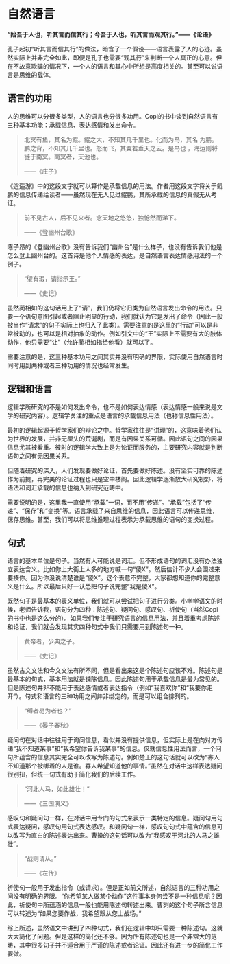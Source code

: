 # 自然语言

**“始吾于人也，听其言而信其行；今吾于人也，听其言而观其行。”——《论语》**

孔子起初“听其言而信其行”的做法，暗含了一个假设——语言表露了人的心迹。虽然实际上并非完全如此，即便是孔子也需要“观其行”来判断一个人真正的心意。但在不故意欺骗的情况下，一个人的语言和其心中所想是高度相关的。甚至可以说语言是思维的载体。

## 语言的功用

人的思维可以分很多类型，人的语言也分很多功用。Copi的书中谈到自然语言有三种基本功能：承载信息、表达感情和发出命令。

> 北冥有鱼，其名为鲲。鲲之大，不知其几千里也。化而为鸟，其名 为鹏。鹏之背，不知其几千里也。怒而飞，其翼若垂天之云。是鸟也 ，海运则将徙于南冥。南冥者，天池也。
>
> ——《庄子》

《逍遥游》中的这段文字就可以算作是承载信息的用法。作者用这段文字将关于鲲鹏的信息传递给读者——虽然现在无人见过鲲鹏，其所承载的信息的真假无从考证。

>前不见古人，后不见来者。念天地之悠悠，独怆然而涕下。
>
>——《登幽州台歌》

陈子昂的《登幽州台歌》没有告诉我们“幽州台”是什么样子，也没有告诉我们他是怎么登上幽州台的。这首诗是他个人情感的表达，是自然语言表达情感用法的一个例子。

> “璧有瑕，请指示王。”
>
> ——《史记》

虽然蔺相如的这句话用上了“请”，我们仍将它归类为自然语言发出命令的用法。只要一个语句意图引起或者阻止明显的行动，我们就认为它是发出了命令（因此一般被当作“请求”的句子实际上也归入了此类）。需要注意的是这里的“行动”可以是非常被动的，也可以是相对抽象的动作。例如引文中的“王”实际上不需要有大的肢体动作，他只需要“让”（允许蔺相如指给他看）就可以了。

需要注意的是，这三种基本功用之间其实并没有明确的界限，实际使用自然语言时同时用到两种或者三种功用的情况也经常发生。

## 逻辑和语言

逻辑学所研究的不是如何发出命令，也不是如何表达情感（表达情感一般来说是文学的研究内容）。逻辑学关注的重点是语言的承载信息用法（也称信息性用法）。

最初的逻辑起源于哲学家们的辩论之中。哲学家往往是“讲理”的，这意味着他们认为世界的发展，并非无厘头的荒诞剧，而是有因果关系可循。因此语句之间的因果信息尤其被看重。彼时的逻辑学大致上是为论证而服务的，主要研究内容就是判断语句之间有无因果关系。

但随着研究的深入，人们发现要做好论证，首先要做好陈述。没有坚实可靠的陈述作为前提，再完美的论证过程也只是空中楼阁。因此逻辑学逐渐放大研究视野，将语法和词汇承载的信息也纳入到研究范畴中。

需要说明的是，这里我一直使用“承载”一词，而不用“传递”。“承载”包括了“传递”、“保存”和“变换”等。语言承载了来自思维的信息，因此语言可以传递思维，保存思维。甚至，我们可以将思维推理过程表示为承载思维的语句的变换过程。

## 句式

语言的基本单位是句子。当然有人可能说是词汇。但不形成语句的词汇没有办法独立表达含义。比如你上大街上人多的地方喊一句“傻X”。然后估计不少人会围过来要揍你。因为你没说清楚谁是“傻X”。这个表意不完整，大家都想知道你的完整意义是什么。所以最后只好一认怂把句子说完整“我是傻X”。

既然句子是最基本的表义单位，我们就可以尝试把句子进行分类。小学学语文的时候，老师告诉我，语句分为四种：陈述句、疑问句、感叹句、祈使句（当然Copi的书中也是这么分的）。如果我们专注于研究语言的信息用法，并且着重考虑陈述和论证，我们就会发现其实四种句式中我们只需要用到陈述句一种。

> 黄帝者，少典之子。
>
> ——《史记》

虽然古文文法和今文文法有所不同，但是看出来这是个陈述句应该不难。陈述句是最基本的句式，基本用法就是铺陈信息。因此陈述句用于承载信息是最为常见的。但是陈述句并非不能用于表达感情或者表达指令（例如“我喜欢你”和“我要你走开”）。句式和语言的三种功用之间并非绑定的，而是可以组合排列的。

> “缚者曷为者也？”
>
> ——《晏子春秋》

疑问句在对话中往往用于询问信息，看似并没有提供信息，但实际上是在向对方传递“我不知道某事”和“我希望你告诉我某事”的信息。仅就信息性用法而言，一个问句所蕴含的信息其实完全可以改写为陈述句。例如楚王的这句话就可以改为“寡人不知道那个被绑着的人是谁。寡人希望知道他的事情。”虽然在对话中这样表达疑问很别扭，但统一句式有助于简化我们的后续工作。

> “河北人马，如此雄壮！”
>
> ——《三国演义》

感叹句和疑问句一样，在对话中用专门的句式来表示一类特定的信息。疑问句用句式表达疑问，感叹句用句式表达感叹。和疑问句一样，感叹句句式中蕴含的信息可以改写为直白的陈述表达出来。曹操的这句话可以改为“我感叹于河北的人马之雄壮”。

> “战则请从。”
>
> ——《左传》

祈使句一般用于发出指令（或请求）。但是正如前文所述，自然语言的三种功用之间没有明确的界限。“你希望某人做某个动作”这件事本身何尝不是一种信息呢？因此，祈使句中所蕴涵的信息一般也能用陈述句转述出来。曹刿的这个句子所含信息可以转述为“如果您要作战，我希望跟从您上战场。”

综上所述，虽然语文中讲到了四种句式，我们在逻辑中却只需要一种陈述句。这就大大简化了问题。但是这样的简化还不够。因为所有陈述句也是一个非常大的范畴，其中很多句子并不适合用于严谨的陈述或者论证。因此还有进一步的简化工作要做。
